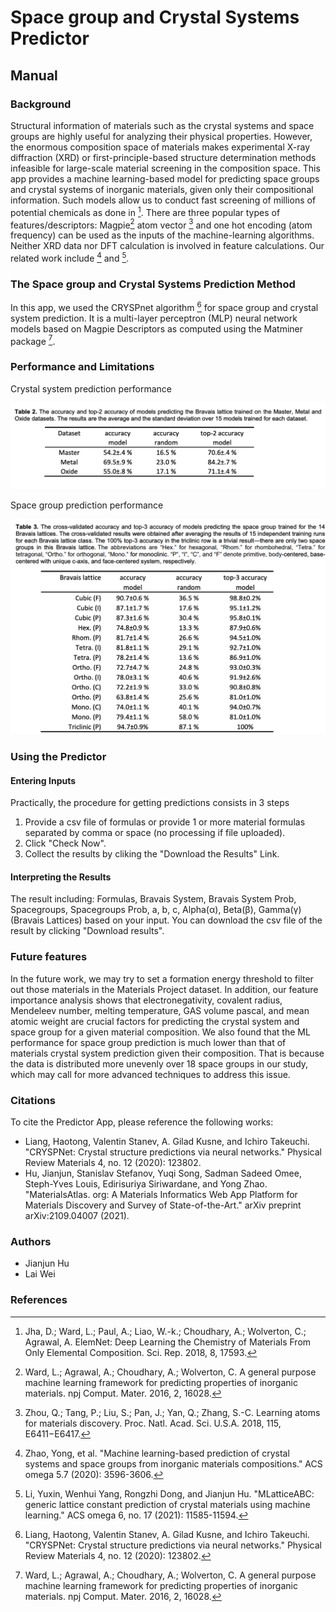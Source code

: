 
# Space group and Crystal Systems Predictor

## Manual

### Background

Structural information of materials such as the crystal systems and space groups are highly useful for analyzing their physical properties. However, the enormous composition space of materials makes experimental X-ray diffraction (XRD) or first-principle-based structure determination methods infeasible for large-scale material screening in the composition space. This app provides a machine learning-based model for predicting space groups and crystal systems of inorganic materials, given only their compositional information. Such models allow us to conduct fast screening of millions of potential chemicals as done in [^4]. There are three popular types of features/descriptors: Magpie[^2] atom vector [^3] and one hot encoding (atom frequency) can be used as the inputs of the machine-learning algorithms. Neither XRD data nor DFT calculation is involved in feature calculations. Our related work include [^1] and [^6]. 

### The Space group and Crystal Systems Prediction Method

In this app, we used the CRYSPnet algorithm [^5] for space group and crystal system prediction. It is a multi-layer perceptron (MLP) neural network models based on Magpie Descriptors as computed using the Matminer package [^2]. 


### Performance and Limitations

Crystal system prediction performance

<img src="img/Space_group_table2.png" width=700>

Space group prediction performance

<img src="img/Space_group_table3.png" width=700>

### Using the Predictor

#### Entering Inputs

Practically, the procedure for getting predictions consists in 3 steps

1. Provide a csv file of formulas or provide 1 or more material formulas separated by comma or space (no processing if file uploaded).
2. Click "Check Now".
3. Collect the results by cliking the "Download the Results" Link.

#### Interpreting the Results

The result including: Formulas, Bravais System, Bravais System Prob, Spacegroups, Spacegroups Prob, a, b, c, Alpha(α), Beta(β), Gamma(γ) (Bravais Lattices) based on your input. You can download the csv file of the result by clicking "Download results". 


### Future features

In the future work, we may try to set a formation energy threshold to filter out those materials in the Materials Project dataset. In addition, our feature importance analysis shows that electronegativity, covalent radius, Mendeleev number, melting temperature, GAS volume pascal, and mean atomic weight are crucial factors for predicting the crystal system and space group for a given material composition. We also found that the ML performance for space group prediction is much lower than that of materials crystal system prediction given their composition. That is because the data is distributed more unevenly over 18 space groups in our study, which may call for more advanced techniques to address this issue.

### Citations

To cite the Predictor App, please reference the following works:

- Liang, Haotong, Valentin Stanev, A. Gilad Kusne, and Ichiro Takeuchi. "CRYSPNet: Crystal structure predictions via neural networks." Physical Review Materials 4, no. 12 (2020): 123802.
- Hu, Jianjun, Stanislav Stefanov, Yuqi Song, Sadman Sadeed Omee, Steph-Yves Louis, Edirisuriya Siriwardane, and Yong Zhao. "MaterialsAtlas. org: A Materials Informatics Web App Platform for Materials Discovery and Survey of State-of-the-Art." arXiv preprint arXiv:2109.04007 (2021).


### Authors
- Jianjun Hu
- Lai Wei


### References
[^1]: Zhao, Yong, et al. "Machine learning-based prediction of crystal systems and space groups from inorganic materials compositions." ACS omega 5.7 (2020): 3596-3606.

[^5]: Liang, Haotong, Valentin Stanev, A. Gilad Kusne, and Ichiro Takeuchi. "CRYSPNet: Crystal structure predictions via neural networks." Physical Review Materials 4, no. 12 (2020): 123802.

[^2]: Ward, L.; Agrawal, A.; Choudhary, A.; Wolverton, C. A general purpose machine learning framework for predicting properties of inorganic materials. npj Comput. Mater. 2016, 2, 16028.

[^6]: Li, Yuxin, Wenhui Yang, Rongzhi Dong, and Jianjun Hu. "MLatticeABC: generic lattice constant prediction of crystal materials using machine learning." ACS omega 6, no. 17 (2021): 11585-11594.

[^3]: Zhou, Q.; Tang, P.; Liu, S.; Pan, J.; Yan, Q.; Zhang, S.-C. Learning atoms for materials discovery. Proc. Natl. Acad. Sci. U.S.A. 2018, 115, E6411−E6417.

[^4]: Jha, D.; Ward, L.; Paul, A.; Liao, W.-k.; Choudhary, A.; Wolverton, C.; Agrawal, A. ElemNet: Deep Learning the Chemistry of Materials From Only Elemental Composition. Sci. Rep. 2018, 8, 17593.

